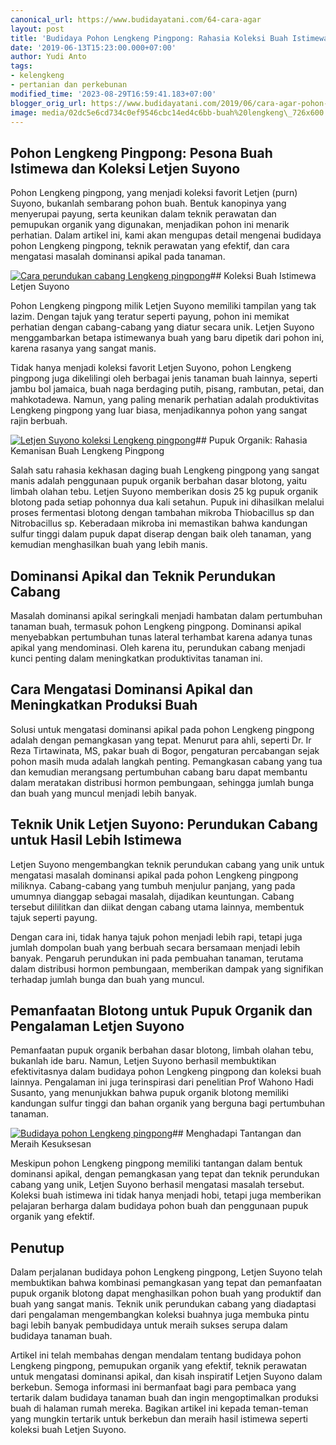 ```yaml
---
canonical_url: https://www.budidayatani.com/64-cara-agar
layout: post
title: 'Budidaya Pohon Lengkeng Pingpong: Rahasia Koleksi Buah Istimewa Letjen Suyono'
date: '2019-06-13T15:23:00.000+07:00'
author: Yudi Anto
tags:
- kelengkeng
- pertanian dan perkebunan
modified_time: '2023-08-29T16:59:41.183+07:00'
blogger_orig_url: https://www.budidayatani.com/2019/06/cara-agar-pohon-lengkeng-berbuah-lebat\_13.html
image: media/02dc5e6cd734c0ef9546cbc14ed4c6bb-buah%20lengkeng\_726x600.jpg
---
```

## Pohon Lengkeng Pingpong: Pesona Buah Istimewa dan Koleksi Letjen Suyono

Pohon Lengkeng pingpong, yang menjadi koleksi favorit Letjen (purn) Suyono, bukanlah sembarang pohon buah. Bentuk kanopinya yang menyerupai payung, serta keunikan dalam teknik perawatan dan pemupukan organik yang digunakan, menjadikan pohon ini menarik perhatian. Dalam artikel ini, kami akan mengupas detail mengenai budidaya pohon Lengkeng pingpong, teknik perawatan yang efektif, dan cara mengatasi masalah dominansi apikal pada tanaman.

[![Cara perundukan cabang Lengkeng pingpong](https://blogger.googleusercontent.com/img/b/R29vZ2xl/AVvXsEjpO36Bp5fcPlsdOy2EIfiEYCG_4HyURBmxVSQ2rOC7ph2sTuxYI95YLFGoZxv3G-nyo-Tm98F299pOeZeoJ1H7PoHz8Tzc1t5tpI_gCM-INznhiW1KADWDPF6HPHp9VsnZNtIWSsrMshaRtOfKmDhkTcFSq32g3l88MFBqk_64bWaHP7eoWQtG0EnfKij4/w640-h528/buah%20lengkeng_726x600.jpg "Tips sukses budidaya Lengkeng pingpong")](https://blogger.googleusercontent.com/img/b/R29vZ2xl/AVvXsEjpO36Bp5fcPlsdOy2EIfiEYCG_4HyURBmxVSQ2rOC7ph2sTuxYI95YLFGoZxv3G-nyo-Tm98F299pOeZeoJ1H7PoHz8Tzc1t5tpI_gCM-INznhiW1KADWDPF6HPHp9VsnZNtIWSsrMshaRtOfKmDhkTcFSq32g3l88MFBqk_64bWaHP7eoWQtG0EnfKij4/s726/buah%20lengkeng_726x600.jpg)## Koleksi Buah Istimewa Letjen Suyono

Pohon Lengkeng pingpong milik Letjen Suyono memiliki tampilan yang tak lazim. Dengan tajuk yang teratur seperti payung, pohon ini memikat perhatian dengan cabang-cabang yang diatur secara unik. Letjen Suyono menggambarkan betapa istimewanya buah yang baru dipetik dari pohon ini, karena rasanya yang sangat manis.

Tidak hanya menjadi koleksi favorit Letjen Suyono, pohon Lengkeng pingpong juga dikelilingi oleh berbagai jenis tanaman buah lainnya, seperti jambu bol jamaica, buah naga berdaging putih, pisang, rambutan, petai, dan mahkotadewa. Namun, yang paling menarik perhatian adalah produktivitas Lengkeng pingpong yang luar biasa, menjadikannya pohon yang sangat rajin berbuah.

[![Letjen Suyono koleksi Lengkeng pingpong](https://blogger.googleusercontent.com/img/b/R29vZ2xl/AVvXsEi0eY2Gq7hG9W4LPlB-cTY_DOvvuCwp49ef--8qpkdBmJYJw2ovEywnDGUGju7BDltxdIj4_YgH1OXlGQI81YpuDr0B9w1mPl6nQUINkX7WbmOPLaJKrEbYWxuV1lj1Arg8wx6xGZwKf1ZJvsw7OSlJqqBDUVB245DInvQgqEkQM5G_YI4ccgG0Rzlau94Q/w480-h640/buah%20lengkeng_450x600.jpg "Pengalaman Letjen Suyono dalam berkebun")](https://blogger.googleusercontent.com/img/b/R29vZ2xl/AVvXsEi0eY2Gq7hG9W4LPlB-cTY_DOvvuCwp49ef--8qpkdBmJYJw2ovEywnDGUGju7BDltxdIj4_YgH1OXlGQI81YpuDr0B9w1mPl6nQUINkX7WbmOPLaJKrEbYWxuV1lj1Arg8wx6xGZwKf1ZJvsw7OSlJqqBDUVB245DInvQgqEkQM5G_YI4ccgG0Rzlau94Q/s600/buah%20lengkeng_450x600.jpg)## Pupuk Organik: Rahasia Kemanisan Buah Lengkeng Pingpong

Salah satu rahasia kekhasan daging buah Lengkeng pingpong yang sangat manis adalah penggunaan pupuk organik berbahan dasar blotong, yaitu limbah olahan tebu. Letjen Suyono memberikan dosis 25 kg pupuk organik blotong pada setiap pohonnya dua kali setahun. Pupuk ini dihasilkan melalui proses fermentasi blotong dengan tambahan mikroba Thiobacillus sp dan Nitrobacillus sp. Keberadaan mikroba ini memastikan bahwa kandungan sulfur tinggi dalam pupuk dapat diserap dengan baik oleh tanaman, yang kemudian menghasilkan buah yang lebih manis.

## Dominansi Apikal dan Teknik Perundukan Cabang

Masalah dominansi apikal seringkali menjadi hambatan dalam pertumbuhan tanaman buah, termasuk pohon Lengkeng pingpong. Dominansi apikal menyebabkan pertumbuhan tunas lateral terhambat karena adanya tunas apikal yang mendominasi. Oleh karena itu, perundukan cabang menjadi kunci penting dalam meningkatkan produktivitas tanaman ini.

## Cara Mengatasi Dominansi Apikal dan Meningkatkan Produksi Buah

Solusi untuk mengatasi dominansi apikal pada pohon Lengkeng pingpong adalah dengan pemangkasan yang tepat. Menurut para ahli, seperti Dr. Ir Reza Tirtawinata, MS, pakar buah di Bogor, pengaturan percabangan sejak pohon masih muda adalah langkah penting. Pemangkasan cabang yang tua dan kemudian merangsang pertumbuhan cabang baru dapat membantu dalam meratakan distribusi hormon pembungaan, sehingga jumlah bunga dan buah yang muncul menjadi lebih banyak.

## Teknik Unik Letjen Suyono: Perundukan Cabang untuk Hasil Lebih Istimewa

Letjen Suyono mengembangkan teknik perundukan cabang yang unik untuk mengatasi masalah dominansi apikal pada pohon Lengkeng pingpong miliknya. Cabang-cabang yang tumbuh menjulur panjang, yang pada umumnya dianggap sebagai masalah, dijadikan keuntungan. Cabang tersebut dililitkan dan diikat dengan cabang utama lainnya, membentuk tajuk seperti payung.

Dengan cara ini, tidak hanya tajuk pohon menjadi lebih rapi, tetapi juga jumlah dompolan buah yang berbuah secara bersamaan menjadi lebih banyak. Pengaruh perundukan ini pada pembuahan tanaman, terutama dalam distribusi hormon pembungaan, memberikan dampak yang signifikan terhadap jumlah bunga dan buah yang muncul.

## Pemanfaatan Blotong untuk Pupuk Organik dan Pengalaman Letjen Suyono

Pemanfaatan pupuk organik berbahan dasar blotong, limbah olahan tebu, bukanlah ide baru. Namun, Letjen Suyono berhasil membuktikan efektivitasnya dalam budidaya pohon Lengkeng pingpong dan koleksi buah lainnya. Pengalaman ini juga terinspirasi dari penelitian Prof Wahono Hadi Susanto, yang menunjukkan bahwa pupuk organik blotong memiliki kandungan sulfur tinggi dan bahan organik yang berguna bagi pertumbuhan tanaman.

[![Budidaya pohon Lengkeng pingpong](https://blogger.googleusercontent.com/img/b/R29vZ2xl/AVvXsEjMGadrhmFNRj8x-LHoKmV9Jx4G3u-ZFD_52gLKGtZBpJDBSKXb88Gim9AECJ8DIMM-n-W8cY9JkkO18W_j1pjsZ4tg04J-U0gHWbgh9erDl9ozCRRcM3122fYinDFG72cymxCTEinhBNsEfdbGz93HPNlZx-eprdrCpLDdvfOiMApLqfDI8lYs1rsZlZj3/w482-h640/buah%20lengkeng_451x600.jpg "Teknik perawatan Lengkeng pingpong")](https://blogger.googleusercontent.com/img/b/R29vZ2xl/AVvXsEjMGadrhmFNRj8x-LHoKmV9Jx4G3u-ZFD_52gLKGtZBpJDBSKXb88Gim9AECJ8DIMM-n-W8cY9JkkO18W_j1pjsZ4tg04J-U0gHWbgh9erDl9ozCRRcM3122fYinDFG72cymxCTEinhBNsEfdbGz93HPNlZx-eprdrCpLDdvfOiMApLqfDI8lYs1rsZlZj3/s600/buah%20lengkeng_451x600.jpg)## Menghadapi Tantangan dan Meraih Kesuksesan

Meskipun pohon Lengkeng pingpong memiliki tantangan dalam bentuk dominansi apikal, dengan pemangkasan yang tepat dan teknik perundukan cabang yang unik, Letjen Suyono berhasil mengatasi masalah tersebut. Koleksi buah istimewa ini tidak hanya menjadi hobi, tetapi juga memberikan pelajaran berharga dalam budidaya pohon buah dan penggunaan pupuk organik yang efektif.

## Penutup

Dalam perjalanan budidaya pohon Lengkeng pingpong, Letjen Suyono telah membuktikan bahwa kombinasi pemangkasan yang tepat dan pemanfaatan pupuk organik blotong dapat menghasilkan pohon buah yang produktif dan buah yang sangat manis. Teknik unik perundukan cabang yang diadaptasi dari pengalaman mengembangkan koleksi buahnya juga membuka pintu bagi lebih banyak pembudidaya untuk meraih sukses serupa dalam budidaya tanaman buah.

Artikel ini telah membahas dengan mendalam tentang budidaya pohon Lengkeng pingpong, pemupukan organik yang efektif, teknik perawatan untuk mengatasi dominansi apikal, dan kisah inspiratif Letjen Suyono dalam berkebun. Semoga informasi ini bermanfaat bagi para pembaca yang tertarik dalam budidaya tanaman buah dan ingin mengoptimalkan produksi buah di halaman rumah mereka. Bagikan artikel ini kepada teman-teman yang mungkin tertarik untuk berkebun dan meraih hasil istimewa seperti koleksi buah Letjen Suyono.

